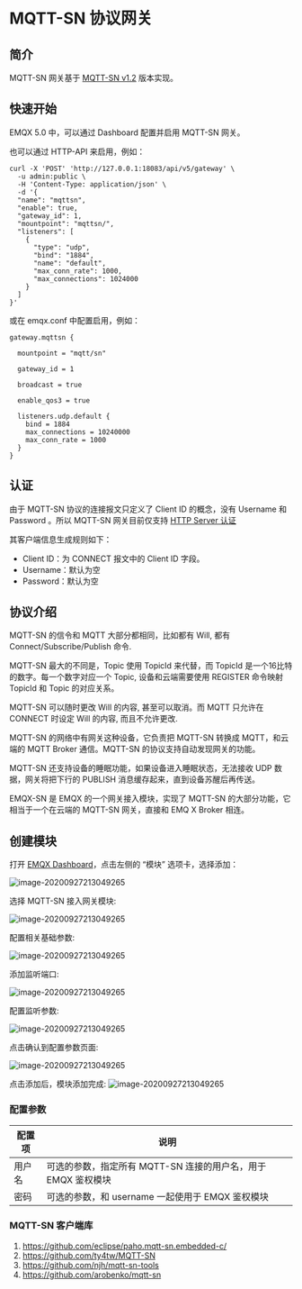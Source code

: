 # MQTT-SN 协议网关

## 简介

MQTT-SN 网关基于 [MQTT-SN v1.2](https://www.oasis-open.org/committees/download.php/66091/MQTT-SN_spec_v1.2.pdf) 版本实现。

## 快速开始

EMQX 5.0 中，可以通过 Dashboard 配置并启用 MQTT-SN 网关。

也可以通过 HTTP-API 来启用，例如：
```
curl -X 'POST' 'http://127.0.0.1:18083/api/v5/gateway' \
  -u admin:public \
  -H 'Content-Type: application/json' \
  -d '{
  "name": "mqttsn",
  "enable": true,
  "gateway_id": 1,
  "mountpoint": "mqttsn/",
  "listeners": [
    {
      "type": "udp",
      "bind": "1884",
      "name": "default",
      "max_conn_rate": 1000,
      "max_connections": 1024000
    }
  ]
}'
```

或在 emqx.conf 中配置启用，例如：

```hocon
gateway.mqttsn {

  mountpoint = "mqtt/sn"

  gateway_id = 1

  broadcast = true

  enable_qos3 = true

  listeners.udp.default {
    bind = 1884
    max_connections = 10240000
    max_conn_rate = 1000
  }
}
```

## 认证

由于 MQTT-SN 协议的连接报文只定义了 Client ID 的概念，没有 Username 和 Password 。所以 MQTT-SN 网关目前仅支持 [HTTP Server 认证](#todo) 

其客户端信息生成规则如下：
- Client ID：为 CONNECT 报文中的 Client ID 字段。
- Username：默认为空
- Password：默认为空

## 协议介绍

MQTT-SN 的信令和 MQTT 大部分都相同，比如都有 Will, 都有 Connect/Subscribe/Publish 命令.

MQTT-SN 最大的不同是，Topic 使用 TopicId 来代替，而 TopicId 是一个16比特的数字。每一个数字对应一个
Topic, 设备和云端需要使用 REGISTER 命令映射 TopicId 和 Topic 的对应关系。

MQTT-SN 可以随时更改 Will 的内容, 甚至可以取消。而 MQTT 只允许在 CONNECT 时设定 Will 的内容,
而且不允许更改.

MQTT-SN 的网络中有网关这种设备，它负责把 MQTT-SN 转换成 MQTT，和云端的 MQTT Broker 通信。MQTT-SN
的协议支持自动发现网关的功能。

MQTT-SN 还支持设备的睡眠功能，如果设备进入睡眠状态，无法接收 UDP 数据，网关将把下行的 PUBLISH
消息缓存起来，直到设备苏醒后再传送。

EMQX-SN 是 EMQX 的一个网关接入模块，实现了 MQTT-SN 的大部分功能，它相当于一个在云端的 MQTT-SN 网关，直接和 EMQ
X Broker 相连。

## 创建模块

打开 [EMQX Dashboard](http://127.0.0.1:18083/#/modules)，点击左侧的 “模块” 选项卡，选择添加：

![image-20200927213049265](./assets/modules.png)

选择 MQTT-SN 接入网关模块:

![image-20200927213049265](./assets/proto_mqtt_sn1.png)

配置相关基础参数:

![image-20200927213049265](./assets/proto_mqtt_sn2.png)

添加监听端口:

![image-20200927213049265](./assets/proto_mqtt_sn3.png)

配置监听参数:

![image-20200927213049265](./assets/proto_mqtt_sn4.png)

点击确认到配置参数页面:

![image-20200927213049265](./assets/proto_mqtt_sn5.png)

点击添加后，模块添加完成:
![image-20200927213049265](./assets/proto_mqtt_sn6.png)

### 配置参数

| 配置项                      |       说明                           |
| --------------------------- | ---------------------------------- |
| 用户名            | 可选的参数，指定所有 MQTT-SN 连接的用户名，用于 EMQX 鉴权模块 |
| 密码            | 可选的参数，和 username 一起使用于 EMQX 鉴权模块           |


### MQTT-SN 客户端库

1.  <https://github.com/eclipse/paho.mqtt-sn.embedded-c/>
2.  <https://github.com/ty4tw/MQTT-SN>
3.  <https://github.com/njh/mqtt-sn-tools>
4.  <https://github.com/arobenko/mqtt-sn>
